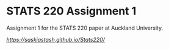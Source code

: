 # STATS 220 Assignment 1

Assignment 1 for the STATS 220 paper at Auckland University.

*https://saskiastash.github.io/Stats220/*

